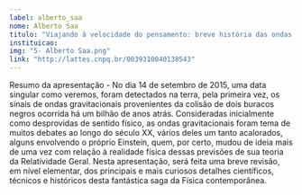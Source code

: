 ```yaml
---
label: alberto_saa
nome: Alberto Saa
titulo: "Viajando à velocidade do pensamento: breve história das ondas gravitacionais"
instituicao:
img: "5- Alberto Saa.png"
link: "http://lattes.cnpq.br/0039310040138543"
---
```


Resumo da apresentação - No dia 14 de setembro de 2015, uma data singular como veremos, foram detectados na terra, pela primeira vez, os sinais de ondas gravitacionais 
provenientes da colisão de dois buracos negros ocorrida há um bilhão de anos atrás. Consideradas inicialmente como desprovidas de sentido físico, as ondas gravitacionais 
foram tema de muitos debates ao longo do século XX, vários deles um tanto acalorados, alguns envolvendo o próprio Einstein, quem, por certo, mudou de ideia mais de uma 
vez com relação à realidade física dessas previsões de sua teoria da Relatividade Geral. Nesta apresentação, será feita uma breve revisão, em nível elementar, dos principais 
e mais curiosos detalhes científicos, técnicos e históricos desta fantástica saga da Física contemporânea.
